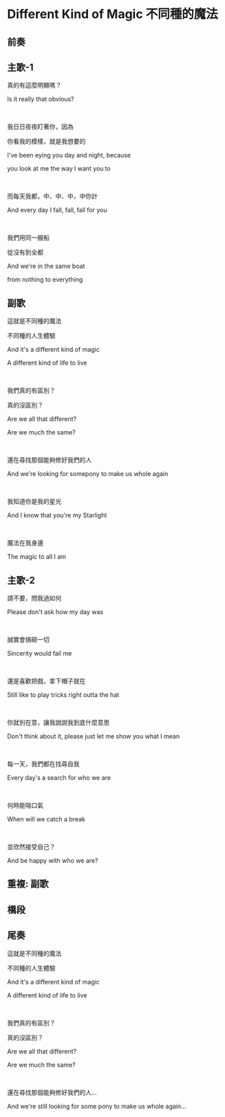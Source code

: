 # Different Kind of Magic 不同種的魔法

## 前奏

## 主歌-1

真的有這麼明顯嗎？

Is it really that obvious?

<br>

我日日夜夜盯著你，因為

你看我的模樣，就是我想要的

I've been eying you day and night, because

you look at me the way I want you to

<br>

而每天我都，中、中、中，中你計

And every day I fall, fall, fall for you

<br>

我們用同一艘船

從沒有到全都

And we're in the same boat

from nothing to everything

## 副歌
這就是不同種的魔法

不同種的人生體驗

And it's a different kind of magic

A different kind of life to live

<br>

我們真的有區別？

真的沒區別？

Are we all that different?

Are we much the same?

<br>

還在尋找那個能夠修好我們的人

And we're looking for somepony to make us whole again

<br>

我知道你是我的星光

And I know that you're my Starlight

<br>

魔法在我身邊

The magic to all I am

## 主歌-2
請不要，問我過如何

Please don't ask how my day was

<br>

誠實會搞砸一切

Sincerity would fail me

<br>

還是喜歡把戲，拿下帽子就在

Still like to play tricks right outta the hat

<br>

你就別在意，讓我說說我到底什麼意思

Don't think about it, please just let me show you what I mean

<br>

每一天，我們都在找尋自我

Every day's a search for who we are

<br>

何時能喘口氣

When will we catch a break

<br>

並欣然接受自己？

And be happy with who we are?

## 重複: 副歌

## 橋段

## 尾奏

這就是不同種的魔法

不同種的人生體驗

And it's a different kind of magic

A different kind of life to live

<br>

我們真的有區別？

真的沒區別？

Are we all that different?

Are we much the same?

<br>

還在尋找那個能夠修好我們的人...

And we're still looking for some pony to make us whole again...
